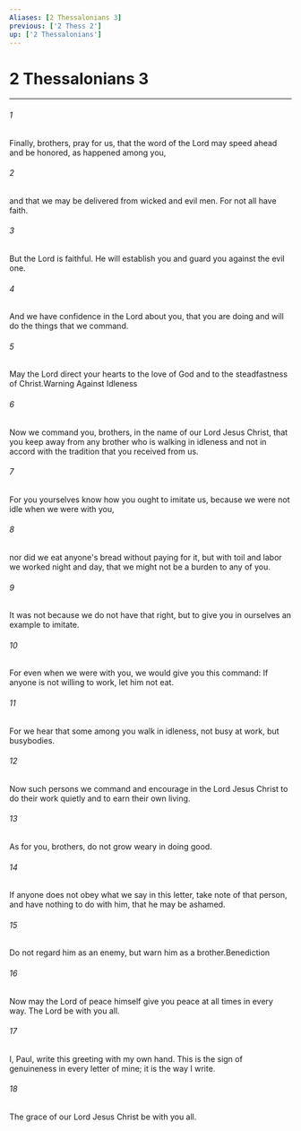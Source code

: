 ```yaml
---
Aliases: [2 Thessalonians 3]
previous: ['2 Thess 2']
up: ['2 Thessalonians']
---
```

# 2 Thessalonians 3

***

 

###### 1 
Finally, brothers, pray for us, that the word of the Lord may speed ahead and be honored, as happened among you, 
 

###### 2 
and that we may be delivered from wicked and evil men. For not all have faith. 
 

###### 3 
But the Lord is faithful. He will establish you and guard you against the evil one. 
 

###### 4 
And we have confidence in the Lord about you, that you are doing and will do the things that we command. 
 

###### 5 
May the Lord direct your hearts to the love of God and to the steadfastness of Christ.Warning Against Idleness
 
 

###### 6 
Now we command you, brothers, in the name of our Lord Jesus Christ, that you keep away from any brother who is walking in idleness and not in accord with the tradition that you received from us. 
 

###### 7 
For you yourselves know how you ought to imitate us, because we were not idle when we were with you, 
 

###### 8 
nor did we eat anyone's bread without paying for it, but with toil and labor we worked night and day, that we might not be a burden to any of you. 
 

###### 9 
It was not because we do not have that right, but to give you in ourselves an example to imitate. 
 

###### 10 
For even when we were with you, we would give you this command: If anyone is not willing to work, let him not eat. 
 

###### 11 
For we hear that some among you walk in idleness, not busy at work, but busybodies. 
 

###### 12 
Now such persons we command and encourage in the Lord Jesus Christ to do their work quietly and to earn their own living.
 
 

###### 13 
As for you, brothers, do not grow weary in doing good. 
 

###### 14 
If anyone does not obey what we say in this letter, take note of that person, and have nothing to do with him, that he may be ashamed. 
 

###### 15 
Do not regard him as an enemy, but warn him as a brother.Benediction
 
 

###### 16 
Now may the Lord of peace himself give you peace at all times in every way. The Lord be with you all.
 
 

###### 17 
I, Paul, write this greeting with my own hand. This is the sign of genuineness in every letter of mine; it is the way I write. 
 

###### 18 
The grace of our Lord Jesus Christ be with you all.
 
